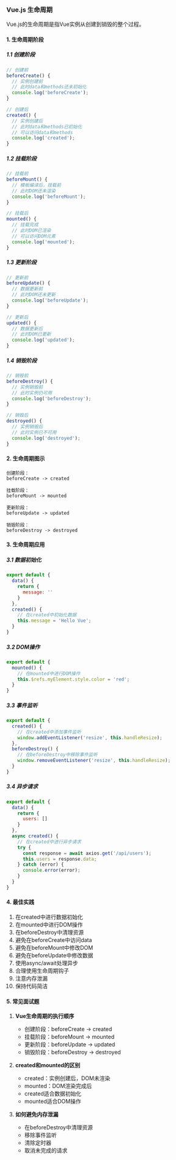 ### Vue.js 生命周期
Vue.js的生命周期是指Vue实例从创建到销毁的整个过程。

#### 1. 生命周期阶段
##### 1.1 创建阶段
```javascript
// 创建前
beforeCreate() {
  // 实例创建前
  // 此时data和methods还未初始化
  console.log('beforeCreate');
}

// 创建后
created() {
  // 实例创建后
  // 此时data和methods已初始化
  // 可以访问data和methods
  console.log('created');
}
```

##### 1.2 挂载阶段
```javascript
// 挂载前
beforeMount() {
  // 模板编译后，挂载前
  // 此时DOM还未渲染
  console.log('beforeMount');
}

// 挂载后
mounted() {
  // 挂载完成
  // 此时DOM已渲染
  // 可以访问DOM元素
  console.log('mounted');
}
```

##### 1.3 更新阶段
```javascript
// 更新前
beforeUpdate() {
  // 数据更新前
  // 此时DOM还未更新
  console.log('beforeUpdate');
}

// 更新后
updated() {
  // 数据更新后
  // 此时DOM已更新
  console.log('updated');
}
```

##### 1.4 销毁阶段
```javascript
// 销毁前
beforeDestroy() {
  // 实例销毁前
  // 此时实例仍可用
  console.log('beforeDestroy');
}

// 销毁后
destroyed() {
  // 实例销毁后
  // 此时实例已不可用
  console.log('destroyed');
}
```

#### 2. 生命周期图示
```
创建阶段：
beforeCreate -> created

挂载阶段：
beforeMount -> mounted

更新阶段：
beforeUpdate -> updated

销毁阶段：
beforeDestroy -> destroyed
```

#### 3. 生命周期应用
##### 3.1 数据初始化
```javascript
export default {
  data() {
    return {
      message: ''
    }
  },
  created() {
    // 在created中初始化数据
    this.message = 'Hello Vue';
  }
}
```

##### 3.2 DOM操作
```javascript
export default {
  mounted() {
    // 在mounted中进行DOM操作
    this.$refs.myElement.style.color = 'red';
  }
}
```

##### 3.3 事件监听
```javascript
export default {
  created() {
    // 在created中添加事件监听
    window.addEventListener('resize', this.handleResize);
  },
  beforeDestroy() {
    // 在beforeDestroy中移除事件监听
    window.removeEventListener('resize', this.handleResize);
  }
}
```

##### 3.4 异步请求
```javascript
export default {
  data() {
    return {
      users: []
    }
  },
  async created() {
    // 在created中进行异步请求
    try {
      const response = await axios.get('/api/users');
      this.users = response.data;
    } catch (error) {
      console.error(error);
    }
  }
}
```

#### 4. 最佳实践
1. 在created中进行数据初始化
2. 在mounted中进行DOM操作
3. 在beforeDestroy中清理资源
4. 避免在beforeCreate中访问data
5. 避免在beforeMount中修改DOM
6. 避免在beforeUpdate中修改数据
7. 使用async/await处理异步
8. 合理使用生命周期钩子
9. 注意内存泄漏
10. 保持代码简洁

#### 5. 常见面试题
1. **Vue生命周期的执行顺序**
   - 创建阶段：beforeCreate -> created
   - 挂载阶段：beforeMount -> mounted
   - 更新阶段：beforeUpdate -> updated
   - 销毁阶段：beforeDestroy -> destroyed

2. **created和mounted的区别**
   - created：实例创建后，DOM未渲染
   - mounted：DOM渲染完成后
   - created适合数据初始化
   - mounted适合DOM操作

3. **如何避免内存泄漏**
   - 在beforeDestroy中清理资源
   - 移除事件监听
   - 清除定时器
   - 取消未完成的请求 
